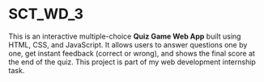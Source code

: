 # SCT_WD_3
This is an interactive multiple-choice **Quiz Game Web App** built using HTML, CSS, and JavaScript. It allows users to answer questions one by one, get instant feedback (correct or wrong), and shows the final score at the end of the quiz.  This project is part of my web development internship task.
